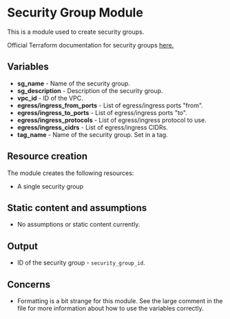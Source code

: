 # Security Group Module
This is a module used to create security groups.

Official Terraform documentation for security groups [here.](https://www.terraform.io/docs/providers/aws/r/security_group.html)

## Variables
* **sg_name** - Name of the security group.
* **sg_description** - Description of the security group.
* **vpc_id** - ID of the VPC.
* **egress/ingress_from_ports** - List of egress/ingress ports "from".
* **egress/ingress_to_ports** - List of egress/ingress ports "to".
* **egress/ingress_protocols** - List of egress/ingress protocol to use.
* **egress/ingress_cidrs** - List of egress/ingress CIDRs.
* **tag_name** - Name of the security group. Set in a tag.

## Resource creation
The module creates the following resources:
* A single security group

## Static content and assumptions
* No assumptions or static content currently.

## Output
* ID of the security group - `security_group_id`.

## Concerns
* Formatting is a bit strange for this module. See the large comment in the file for more information about how to use the variables correctly.
